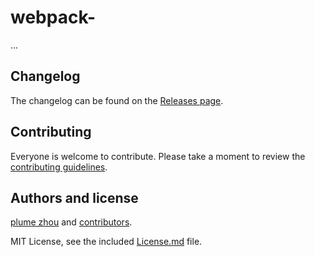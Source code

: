 # webpack-

...

## Changelog

The changelog can be found on the [Releases page](https://github.com/plume-LJ/webpack-/releases).

## Contributing

Everyone is welcome to contribute. Please take a moment to review the [contributing guidelines](Contributing.md).

## Authors and license

[plume zhou](https://github.com/plume-LJ/webpack-) and [contributors](https://github.com/plume-LJ/webpack-/graphs/contributors).

MIT License, see the included [License.md](License.md) file.
